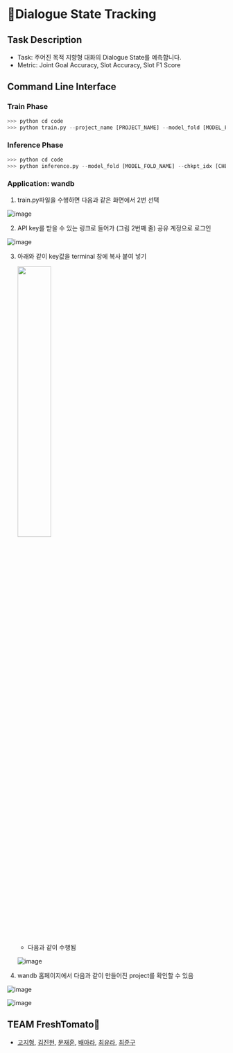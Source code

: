 # 💋Dialogue State Tracking
## Task Description
- Task: 주어진 목적 지향형 대화의 Dialogue State를 예측합니다.
- Metric: Joint Goal Accuracy, Slot Accuracy, Slot F1 Score

## Command Line Interface
### Train Phase
```python
>>> python cd code
>>> python train.py --project_name [PROJECT_NAME] --model_fold [MODEL_FOLD_NAME] --dst [DST_MODEL]
```

### Inference Phase
```python
>>> python cd code
>>> python inference.py --model_fold [MODEL_FOLD_NAME] --chkpt_idx [CHECKPOINT INDEX]
```

### Application: wandb
1. train.py파일을 수행하면 다음과 같은 화면에서 2번 선택

  ![image](https://user-images.githubusercontent.com/46676700/116401727-89628d80-a866-11eb-9069-5c7a947741ab.png)


2. API key를 받을 수 있는 링크로 들어가 (그림 2번째 줄) 공유 계정으로 로그인

  ![image](https://user-images.githubusercontent.com/46676700/116401752-91223200-a866-11eb-80e7-78af8acb2049.png)

3. 아래와 같이 key값을 terminal 창에 복사 붙여 넣기


    <img src="https://user-images.githubusercontent.com/46676700/116401797-9f704e00-a866-11eb-91b3-1cb509c19c88.png" width="40%">

    - 다음과 같이 수행됨
  
    ![image](https://user-images.githubusercontent.com/46676700/116401807-a26b3e80-a866-11eb-93ee-7a7e0b510a8b.png)


4. wandb 홈페이지에서 다음과 같이 만들어진 project를 확인할 수 있음

  ![image](https://user-images.githubusercontent.com/46676700/116401826-a6975c00-a866-11eb-806b-21e6cc6c5492.png)

  ![image](https://user-images.githubusercontent.com/46676700/116401835-a9924c80-a866-11eb-9b67-a918fb258b52.png)

## TEAM FreshTomato🍅
- [고지형](https://github.com/iloveslowfood), [김진현](https://github.com/KimJinHye0n), [문재훈](https://github.com/MoonJaeHoon), [배아라](https://github.com/arabae), [최유라](https://github.com/Yuuraa), [최준구](https://github.com/soupbab)